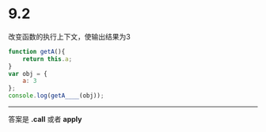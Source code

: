 # 9.2

改变函数的执行上下文，使输出结果为3

```javascript
function getA(){
    return this.a;
}
var obj = {
    a: 3
};
console.log(getA____(obj));

```

---





答案是  **.call**  或者 **apply**